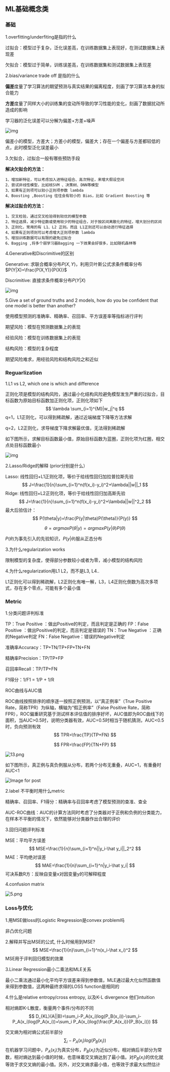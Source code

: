 ## ML基础概念类

### 基础

1.overfitting/underfiting是指的什么

过拟合：模型过于复杂，泛化误差高，在训练数据集上表现好，在测试数据集上表现差

欠拟合：模型过于简单，训练误差高，在训练数据集和测试数据集上表现差

2.bias/variance trade off 是指的什么

**偏差**度量了学习算法的期望预测与真实结果的偏离程度，刻画了学习算法本身的拟合能力

**方差**度量了同样大小的训练集的变动所导致的学习性能的变化，刻画了数据扰动所造成的影响

学习器的泛化误差可以分解为偏差+方差+噪声

![img](https://pic3.zhimg.com/80/v2-76559095430dc32202d57d8177aeb572_1440w.jpg)

偏差小的模型，方差大；方差小的模型，偏差大；存在一个偏差与方差都较低的点，此时模型泛化误差最小

3.欠拟合，过拟合一般有哪些预防手段

**解决欠拟合的方法：**

```text
1、增加新特征，可以考虑加入进特征组合、高次特征，来增大假设空间
2、尝试非线性模型，比如核SVM 、决策树、DNN等模型
3、如果有正则项可以较小正则项参数 lambda
4、Boosting ,Boosting 往往会有较小的 Bias，比如 Gradient Boosting 等
```

**解决过拟合的方法：**

```text
1、交叉检验，通过交叉检验得到较优的模型参数
2、特征选择，减少特征数或使用较少的特征组合，对于按区间离散化的特征，增大划分的区间
3、正则化，常用的有 L1、L2 正则。而且 L1正则还可以自动进行特征选择
4、如果有正则项则可以考虑增大正则项参数 lambda
5、增加训练数据可以有限的避免过拟合
6、Bagging ,将多个弱学习器Bagging 一下效果会好很多，比如随机森林等
```

4.Generative和Discrimitive的区别

Generative: 求联合概率分布$P(X, Y)$，利用贝叶斯公式求条件概率分布$P(Y|X)=\frac{P(X,Y)}{P(X)}$

Discrimitive: 直接求条件概率分布$P(Y|X)$

![img](https://pic1.zhimg.com/80/v2-a2e753542fc6384ee351cabdbe6dd523_1440w.jpg?source=1940ef5c)

5.Give a set of ground truths and 2 models, how do you be confident that one model is better than another?

使用模型预测的准确率、精确率、召回率、平方误差率等指标进行评判

期望风险：模型在预测数据集上的表现

经验风险：模型在训练数据集上的表现

结构风险：模型的复杂程度

期望风险难求，用经验风险和结构风险之和近似

### Reguarlization

1.L1 vs L2, which one is which and difference

正则化项是模型的结构风险，通过最小化结构风险避免模型发生严重的过拟合，目标函数为原始目标函数加正则化项，正则化项如下
$$
\lambda \sum_{i=1}^{M}|w_j|^q
$$
q=1，L1正则化，可以得到稀疏解，通过近端梯度下降等方法求解

q=2，L2正则化，求导梯度下降求解最优值，无法得到稀疏解

如下图所示，求解目标函数最小值，原始目标函数为蓝圈，正则化项为红圈，相交点处目标函数最小

![img](https://pic4.zhimg.com/80/v2-4a49a0ef8dacba6da8c77bc7d24dd9f0_1440w.jpg?source=1940ef5c)

2.Lasso/Ridge的解释 (prior分别是什么）

Lasso: 线性回归+L1正则化项，等价于给线性回归加拉普拉斯先验
$$
J=\frac{1}{n}\sum_{i=1}^n(f(x_i)-y_i)^2+\lambda||w||_1
$$
Ridge: 线性回归+L2正则化项，等价于给线性回归加高斯先验
$$
J=\frac{1}{n}\sum_{i=1}^n(f(x_i)-y_i)^2+\lambda||w||^2_2
$$
最大后验估计：
$$
P(\theta|y)=\frac{P(y|\theta)P(\theta)}{P(y)}
$$

$$
\theta=arg max P(\theta|y)=argmaxP(y|\theta)P(\theta)
$$

$P(\theta)$为事先引入的先验知识，$P(y|\theta)$服从正态分布

3.为什么regularization works

限制模型的复杂度，使得部分参数较小或者为零，减小模型的结构风险

4.为什么regularization用L1 L2，而不是L3, L4..

L1正则化可以得到稀疏解，L2正则化有唯一解，L3，L4正则化倒数为高次多项式，存在多个零点，可能有多个最小值

### Metric

1.分类问题评判标准

TP：True Positive ：做出Positive的判定，而且判定是正确的
FP：False Positive ：做出Positive的判定，而且判定是错误的
TN：True Negative ：正确的Negative判定
FN：False Negative：错误的Negative判定

准确率Accuracy：TP+TN/TP+FP+TN+FN

精确率Precision：TP/TP+FP

召回率Recall：TP/TP+FN

F1得分：1/F1 = 1/P + 1/R

ROC曲线与AUC值

ROC曲线按照排序的顺序逐一按照正例预测，以“真正例率”（True Positive Rate，简称TPR）为纵轴，横轴为“假正例率”（False Positive Rate，简称FPR），ROC偏重研究基于测试样本评估值的排序好坏，AUC值即为ROC曲线下的面积，当AUC>0.5时，说明分类器有效，AUC=0.5时相当于随机猜测，AUC<0.5时，负向预测有效
$$
TPR=\frac{TP}{TP+FN}
$$

$$
FPR=\frac{FP}{TN+FP}
$$

![13.png](https://i.loli.net/2018/10/17/5bc71ed75cefe.png)

如下图所示，真正例与真负例服从分布，若两个分布无重叠，AUC=1，有重叠时AUC<1

![Image for post](https://miro.medium.com/max/1014/1*yF8hvKR9eNfqqej2JnVKzg.png)

2.label 不平衡时用什么metric

精确率、召回率、F1得分：精确率与召回率考虑了模型预测的查准、查全

AUC-ROC曲线：AUC的计算方法同时考虑了分类器对于正例和负例的分类能力，在样本不平衡的情况下，依然能够对分类器作出合理的评价

3.回归问题评判标准

MSE：平均平方误差
$$
MSE=\frac{1}{n}\sum_{i=1}^n||y_i-\hat y_i||_2^2
$$
MAE：平均绝对误差
$$
MAE=\frac{1}{n}\sum_{i=1}^n|y_i-\hat y_i|
$$
可决系数R方：反映自变量x对因变量y的可解释程度



4.confusion matrix

![5.png](https://i.loli.net/2018/10/17/5bc71daf871a6.png)

 

### Loss与优化

1.用MSE做loss的Logistic Rregression是convex problem吗

非凸优化问题

2.解释并写出MSE的公式, 什么时候用到MSE?
$$
MSE=\frac{1}{n}\sum_{i=1}^n(x_i-\hat x_i)^2
$$
MSE用于评判回归模型的效果

3.Linear Regression最小二乘法和MLE关系

最小二乘法通过最小化平均平方误差来得到参数值，MLE通过最大化似然函数值来得到参数值，这两种最终求得的LOSS function是相同的

4.什么是relative entropy/cross entropy, 以及K-L divergence 他们intuition

相对熵即K-L散度，衡量两个事件/分布的不同
$$
D_{KL}(A||B)=\sum_i-P_A(x_i)log(P_B(x_i))-\sum_i-P_A(x_i)log(P_A(x_i))=\sum_i P_A(x_i)log(\frac{P_A(x_i)}{P_B(x_i)})
$$

交叉熵为相对熵公式前半部分
$$
\sum_i-P_A(x_i)log(P_B(x_i))
$$
在机器学习问题中，$P_A(x_i)$为真实分布，$P_B(x_i)$为近似分布，相对熵后半部分为常数，相对熵达到最小值的时候，也意味着交叉熵达到了最小值。对$P_B(x_i)$的优化就等效于求交叉熵的最小值。另外，对交叉熵求最小值，也等效于求最大似然估计